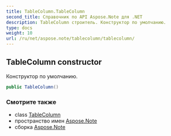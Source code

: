 ```yaml
---
title: TableColumn.TableColumn
second_title: Справочник по API Aspose.Note для .NET
description: TableColumn строитель. Конструктор по умолчанию.
type: docs
weight: 10
url: /ru/net/aspose.note/tablecolumn/tablecolumn/
---
```

## TableColumn constructor

Конструктор по умолчанию.

```csharp
public TableColumn()
```

### Смотрите также

* class [TableColumn](../)
* пространство имен [Aspose.Note](../../tablecolumn/)
* сборка [Aspose.Note](../../../)


